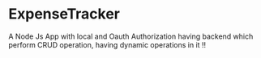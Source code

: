 # ExpenseTracker
A Node Js App with local and Oauth Authorization having backend which perform CRUD operation, having dynamic operations in it !!
